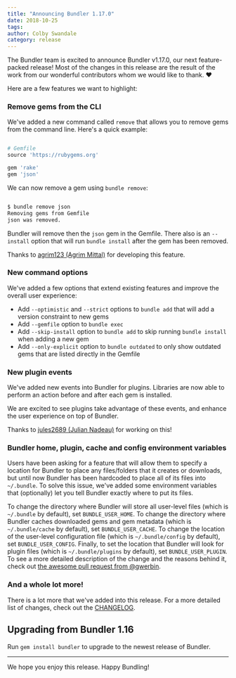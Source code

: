 ```yaml
---
title: "Announcing Bundler 1.17.0"
date: 2018-10-25
tags:
author: Colby Swandale
category: release
---
```


The Bundler team is excited to announce Bundler v1.17.0, our next feature-packed release! Most of the changes in this release are the result of the work from our wonderful contributors whom we would like to thank. ❤️

Here are a few features we want to highlight:

### Remove gems from the CLI

We've added a new command called `remove` that allows you to remove gems from the command line. Here's a quick example:

~~~ruby

# Gemfile
source 'https://rubygems.org'

gem 'rake'
gem 'json'
~~~

We can now remove a gem using `bundle remove`:

~~~bash

$ bundle remove json
Removing gems from Gemfile
json was removed.
~~~

Bundler will remove then the `json` gem in the Gemfile. There also is an  `--install` option that will run `bundle install` after the gem has been removed.

Thanks to [agrim123 (Agrim Mittal)](https://github.com/agrim123) for developing this feature.

### New command options

We've added a few options that extend existing features and improve the overall user experience:

* Add `--optimistic` and `--strict` options to `bundle add`  that will add a version constraint to new gems
* Add `--gemfile` option to  `bundle exec`
* Add `--skip-install` option to `bundle add`  to skip running `bundle install` when adding a new gem
* Add `--only-explicit` option to `bundle outdated` to only show outdated gems that are listed directly in the Gemfile

### New plugin events

We've added new events into Bundler for plugins. Libraries are now able to perform an action before and after each gem is installed.

We are excited to see plugins take advantage of these events, and enhance the user experience on top of Bundler.

Thanks to [jules2689 (Julian Nadeau)](https://github.com/jules2689) for working on this!

### Bundler home, plugin, cache and config environment variables

Users have been asking for a feature that will allow them to specify a location for Bundler to place any files/folders that it creates or downloads, but until now Bundler has been hardcoded to place all of its files into `~/.bundle`.  To solve this issue, we've added some environment variables that (optionally) let you tell Bundler exactly where to put its files.

To change the directory where Bundler will store all user-level files (which is `~/.bundle` by default), set `BUNDLE_USER_HOME`. To change the directory where Bundler caches downloaded gems and gem metadata (which is `~/.bundle/cache` by default), set `BUNDLE_USER_CACHE`. To change the location of the user-level configuration file (which is `~/.bundle/config` by default), set `BUNDLE_USER_CONFIG`. Finally, to set the location that Bundler will look for plugin files (which is `~/.bundle/plugins` by default), set `BUNDLE_USER_PLUGIN`. To see a more detailed description of the change and the reasons behind it, check out [the awesome pull request from @gwerbin](https://github.com/bundler/bundler/pull/6024).

### And a whole lot more!

There is a lot more that we've added into this release. For a more detailed list of changes, check out the [CHANGELOG](https://github.com/bundler/bundler/blob/master/CHANGELOG.md).

## Upgrading from Bundler 1.16

Run `gem install bundler`  to upgrade to the newest release of Bundler.

- - - -

We hope you enjoy this release. Happy Bundling!
